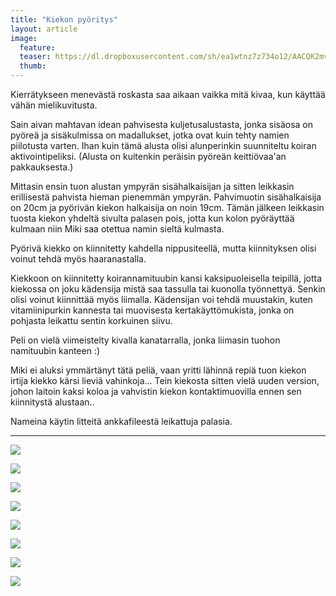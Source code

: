 ```yaml
---
title: "Kiekon pyöritys"
layout: article
image:
  feature:
  teaser: https://dl.dropboxusercontent.com/sh/ea1wtnz7z734o12/AACQK2mvYzaxqwZfMqqjIxwYa/aktivointi/kiekon-pyoritys/DSC57855-245px.jpg
  thumb:
---
```


Kierrätykseen menevästä roskasta saa aikaan vaikka mitä kivaa, kun käyttää vähän mielikuvitusta.

Sain aivan mahtavan idean pahvisesta kuljetusalustasta, jonka sisäosa on pyöreä ja sisäkulmissa on madallukset, jotka ovat kuin tehty namien piilotusta varten. Ihan kuin tämä alusta olisi alunperinkin suunniteltu koiran aktivointipeliksi. (Alusta on kuitenkin peräisin pyöreän keittiövaa'an pakkauksesta.)

Mittasin ensin tuon alustan ympyrän sisähalkaisijan ja sitten leikkasin erillisestä pahvista hieman pienemmän ympyrän. Pahvimuotin sisähalkaisija on 20cm ja pyörivän kiekon halkaisija on noin 19cm. Tämän jälkeen leikkasin tuosta kiekon yhdeltä sivulta palasen pois, jotta kun kolon pyöräyttää kulmaan niin Miki saa otettua namin sieltä kulmasta.

Pyörivä kiekko on kiinnitetty kahdella nippusiteellä, mutta kiinnityksen olisi voinut tehdä myös haaranastalla.

Kiekkoon on kiinnitetty koirannamituubin kansi kaksipuoleisella teipillä, jotta kiekossa on joku kädensija mistä saa tassulla tai kuonolla työnnettyä. Senkin olisi voinut kiinnittää myös liimalla. Kädensijan voi tehdä muustakin, kuten vitamiinipurkin kannesta tai muovisesta kertakäyttömukista, jonka on pohjasta leikattu sentin korkuinen siivu.

Peli on vielä viimeistelty kivalla kanatarralla, jonka liimasin tuohon namituubin kanteen :)

Miki ei aluksi ymmärtänyt tätä peliä, vaan yritti lähinnä repiä tuon kiekon irtija kiekko kärsi lieviä vahinkoja... Tein kiekosta sitten vielä uuden version, johon laitoin kaksi koloa ja vahvistin kiekon kontaktimuovilla ennen sen kiinnitystä alustaan..

Nameina käytin litteitä ankkafileestä leikattuja palasia.

---

[![](https://dl.dropboxusercontent.com/sh/ea1wtnz7z734o12/AAD4DxMB5H3nPvBD3M4EGOp0a/aktivointi/kiekon-pyoritys/DSC57798-800px.jpg)](https://dl.dropboxusercontent.com/sh/ea1wtnz7z734o12/AABkpnoTkOz7H8LYZy9T-fCKa/aktivointi/kiekon-pyoritys/DSC57798.jpg)

[![](https://dl.dropboxusercontent.com/sh/ea1wtnz7z734o12/AAApjyWxKlMm7T1z2Eu9Ycsxa/aktivointi/kiekon-pyoritys/DSC57802-800px.jpg)](https://dl.dropboxusercontent.com/sh/ea1wtnz7z734o12/AAAsENO4TKDwC6hnyCOoKboUa/aktivointi/kiekon-pyoritys/DSC57802.jpg)

[![](https://dl.dropboxusercontent.com/sh/ea1wtnz7z734o12/AADQ-seMMSrS_D9c6RZhuQEYa/aktivointi/kiekon-pyoritys/DSC57812-800px.jpg)](https://dl.dropboxusercontent.com/sh/ea1wtnz7z734o12/AAB0zp9FJCOmpu4B0L_Qru0oa/aktivointi/kiekon-pyoritys/DSC57812.jpg)

[![](https://dl.dropboxusercontent.com/sh/ea1wtnz7z734o12/AABJHs_U5dGWmxs1myk5THEua/aktivointi/kiekon-pyoritys/DSC57866-800px.jpg)](https://dl.dropboxusercontent.com/sh/ea1wtnz7z734o12/AADR5Z4HBQ5X6ssd9TOim_Gsa/aktivointi/kiekon-pyoritys/DSC57866.jpg)

[![](https://dl.dropboxusercontent.com/sh/ea1wtnz7z734o12/AADP-tCmuq-uaWU2sgTysLZwa/aktivointi/kiekon-pyoritys/DSC57855-800px.jpg)](https://dl.dropboxusercontent.com/sh/ea1wtnz7z734o12/AAC-epYxDd9fW49UwMysinRMa/aktivointi/kiekon-pyoritys/DSC57855.jpg)

[![](https://dl.dropboxusercontent.com/sh/ea1wtnz7z734o12/AAAqkQO88kYANB9JKUsnbrAea/aktivointi/kiekon-pyoritys/DSC57772-800px.jpg)](https://dl.dropboxusercontent.com/sh/ea1wtnz7z734o12/AABGsB8EPsU-BH8zYT-eCr1ia/aktivointi/kiekon-pyoritys/DSC57772.jpg)

[![](https://dl.dropboxusercontent.com/sh/ea1wtnz7z734o12/AABPQejZ9jCGXLz50bsplHPVa/aktivointi/kiekon-pyoritys/DSC57789-800px.jpg)](https://dl.dropboxusercontent.com/sh/ea1wtnz7z734o12/AAC72PPydoBT9Om7irt58VjZa/aktivointi/kiekon-pyoritys/DSC57789.jpg)

[![](https://dl.dropboxusercontent.com/sh/ea1wtnz7z734o12/AADg_YiqaoIdfwETXqoTVeuwa/aktivointi/kiekon-pyoritys/DSC57795-800px.jpg)](https://dl.dropboxusercontent.com/sh/ea1wtnz7z734o12/AABcx8b-hAx0uUTjXWaKvpoqa/aktivointi/kiekon-pyoritys/DSC57795.jpg)
